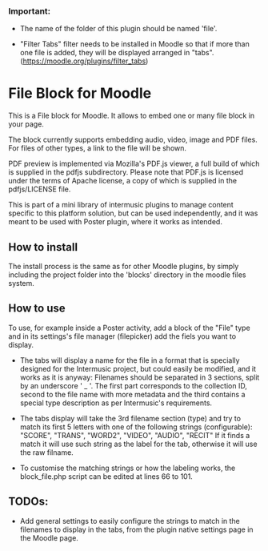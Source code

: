 ### Important: 
 - The name of the folder of this plugin should be named 'file'.

 - "Filter Tabs" filter needs to be installed in Moodle so that if more than one file is added, they will be displayed arranged in "tabs". (https://moodle.org/plugins/filter_tabs)




File Block for Moodle
=====================

This is a File block for Moodle. It allows to embed one or many file block in your page.

The block currently supports embedding audio, video, image and PDF files. For files of other types, a link to the file will be shown.

PDF preview is implemented via Mozilla's PDF.js viewer, a full build of which is supplied in the pdfjs subdirectory. Please note that PDF.js is licensed under the terms of Apache license, a copy of which is supplied in the pdfjs/LICENSE file.

This is part of a mini library of intermusic plugins to manage content specific to this platform solution, but can be used independently, and it was meant to be used with Poster plugin, where it works as intended. 


## How to install
The install process is the same as for other Moodle plugins, by simply including the project folder into the 'blocks' directory in the moodle files system. 

## How to use
To use, for example inside a Poster activity, add a block of the "File" type and in its settings's file manager (filepicker) add the fiels you want to display. 

 - The tabs will display a name for the file in a format that is specially designed for the Intermusic project, but could easily be modified, and it works as it is anyway: Filenames should be separated in 3 sections, split by an underscore ' _ '. The first part corresponds to the collection ID, second to the file name with more metadata and the third contains a special type description as per Intermusic's requirements. 

 - The tabs display will take the 3rd filename section (type) and try to match its first 5 letters with one of the following strings (configurable):
 			"SCORE",
            "TRANS",
            "WORD2",
            "VIDEO",
            "AUDIO",
            "RECIT"
    If it finds a match it will use such string as the label for the tab, otherwise it will use the raw filname. 


- To customise the matching strings or how the labeling works, the block_file.php script can be edited at lines 66 to 101. 



## TODOs:
- Add general settings to easily configure the strings to match in the filenames to display in the tabs, from the plugin native settings page in the Moodle page. 